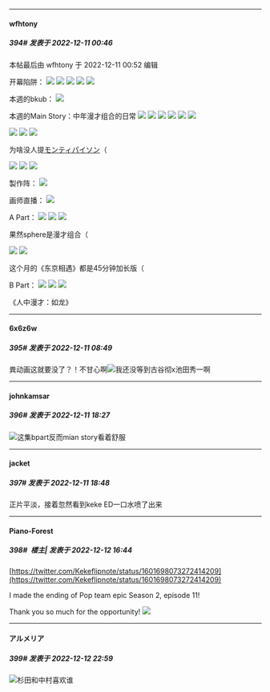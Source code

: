 

*****

####  wfhtony  
##### 394#       发表于 2022-12-11 00:46

 本帖最后由 wfhtony 于 2022-12-11 00:52 编辑 

开幕陷阱：
<img src="https://tc3.wfhtony.space/images/2022/12/11/e0873e633d28cfe38edd59a8baf34d65.png" referrerpolicy="no-referrer">
<img src="https://tc3.wfhtony.space/images/2022/12/11/3210b8977425d1d176d5211f8a504fc0.png" referrerpolicy="no-referrer">
<img src="https://tc3.wfhtony.space/images/2022/12/11/3b6a17c706a13d6122f13070a80d9df2.png" referrerpolicy="no-referrer">
<img src="https://tc3.wfhtony.space/images/2022/12/11/5554c21eebf0f295a678e6a183435661.png" referrerpolicy="no-referrer">
<img src="https://tc3.wfhtony.space/images/2022/12/11/1ccec4e87e2c6380d92e39c8dc4aee56.png" referrerpolicy="no-referrer">

本週的bkub：
<img src="https://tc3.wfhtony.space/images/2022/12/11/0bcba034eae1b07c049aaccb17e9de10.png" referrerpolicy="no-referrer">

本週的Main Story：中年漫才组合的日常
<img src="https://tc3.wfhtony.space/images/2022/12/11/30eeea35c7b4acbb17478eb82fb22911.png" referrerpolicy="no-referrer">
<img src="https://tc3.wfhtony.space/images/2022/12/11/e1cbe4d573a2270e3986a6655742aa8c.png" referrerpolicy="no-referrer">
<img src="https://tc3.wfhtony.space/images/2022/12/11/09879a3a0c78dd02be7c627a3a5c7c63.png" referrerpolicy="no-referrer">
<img src="https://tc3.wfhtony.space/images/2022/12/11/824e4a3a5bf312d93406123c882a7e59.png" referrerpolicy="no-referrer">
<img src="https://tc3.wfhtony.space/images/2022/12/11/0024e6bdff7a8e8b7f31e139f23c1f47.png" referrerpolicy="no-referrer">
<img src="https://tc3.wfhtony.space/images/2022/12/11/5efa7682a90e8d46c032b9c393da9785.png" referrerpolicy="no-referrer">

<img src="https://tc2.wfhtony.space/images/2022/12/11/3e1b674a1b48d16030048aab2cf7b454.png" referrerpolicy="no-referrer">
<img src="https://tc2.wfhtony.space/images/2022/12/11/76c23cdf37dccd1098e8f29e1f637842.png" referrerpolicy="no-referrer">
<img src="https://tc2.wfhtony.space/images/2022/12/11/d49049e5f1827585ae16031cf6ae23ff.png" referrerpolicy="no-referrer">

为啥没人提[モンティパイソン](https://en.wikipedia.org/wiki/Monty_Python)（

<img src="https://tc2.wfhtony.space/images/2022/12/11/2f0da01c2aa9b497e64aae5852056dec.png" referrerpolicy="no-referrer">
<img src="https://tc2.wfhtony.space/images/2022/12/11/f7b25bc21e486c8d654cc8b11e218df6.png" referrerpolicy="no-referrer">
<img src="https://tc2.wfhtony.space/images/2022/12/11/975938945a0999a69c95a7c2055b8269.png" referrerpolicy="no-referrer">

製作阵：
<img src="https://tc2.wfhtony.space/images/2022/12/11/da9f0146c610ed5fa6331fee8d830e0a.png" referrerpolicy="no-referrer">

画师直播：
<img src="https://tc3.wfhtony.space/images/2022/12/11/2d3e706cd6a67a39902fdeab66dbb492.png" referrerpolicy="no-referrer">

A Part：
<img src="https://tc2.wfhtony.space/images/2022/12/11/463697ed5e7d11e2e33b876f552ad49a.png" referrerpolicy="no-referrer">
<img src="https://tc2.wfhtony.space/images/2022/12/11/e4bdbce249df9b3671f30bc4decd6f4b.png" referrerpolicy="no-referrer">
<img src="https://tc2.wfhtony.space/images/2022/12/11/7aaaaee9b1c87f38f87a50cf3304b086.png" referrerpolicy="no-referrer">

果然sphere是漫才组合（

<img src="https://tc2.wfhtony.space/images/2022/12/11/284774b6934576e2bfabfe77201a2d06.png" referrerpolicy="no-referrer">
<img src="https://tc2.wfhtony.space/images/2022/12/11/6bfb85530bb4a4bdfd0e5a8195613148.png" referrerpolicy="no-referrer">

这个月的《东京相遇》都是45分钟加长版（

B Part：
<img src="https://tc2.wfhtony.space/images/2022/12/11/8ba7ea0aa0eb6fbf6b5545849cfe9276.png" referrerpolicy="no-referrer">
<img src="https://tc2.wfhtony.space/images/2022/12/11/b2d9789fee0d81b940e666326f159bf4.png" referrerpolicy="no-referrer">
<img src="https://tc2.wfhtony.space/images/2022/12/11/942a7c135988d286199f48f085cc297f.png" referrerpolicy="no-referrer">

《人中漫才：如龙》



*****

####  6x6z6w  
##### 395#       发表于 2022-12-11 08:49

粪动画这就要没了？！不甘心啊<img src="https://static.saraba1st.com/image/smiley/face2017/125.png" referrerpolicy="no-referrer">我还没等到古谷彻x池田秀一啊



*****

####  johnkamsar  
##### 396#       发表于 2022-12-11 18:27

<img src="https://static.saraba1st.com/image/smiley/face2017/067.png" referrerpolicy="no-referrer">这集bpart反而mian story看着舒服



*****

####  jacket  
##### 397#       发表于 2022-12-11 18:48

正片平淡，接着忽然看到keke ED一口水喷了出来



*****

####  Piano-Forest  
##### 398#         楼主| 发表于 2022-12-12 16:44

[https://twitter.com/Kekeflipnote/status/1601698073272414209](https://twitter.com/Kekeflipnote/status/1601698073272414209)

I made the ending of Pop team epic Season 2, episode 11!

Thank you so much for the opportunity!
<img src="https://p.sda1.dev/8/744a05c6b3e6000c9997ed2e2c0f43d6/FjpfptOWIAEtPVw.gif" referrerpolicy="no-referrer">



*****

####  アルメリア  
##### 399#       发表于 2022-12-12 22:59

<img src="https://static.saraba1st.com/image/smiley/face2017/037.png" referrerpolicy="no-referrer">杉田和中村喜欢谁

